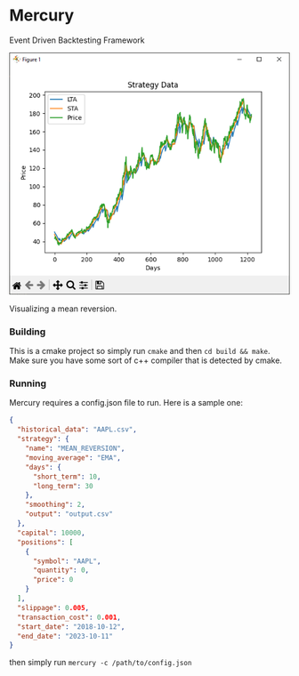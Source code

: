 # Mercury

Event Driven Backtesting Framework

![](snapshot.png)

Visualizing a mean reversion.

### Building

This is a cmake project so simply run `cmake` and then `cd build && make`. Make sure you have some sort of c++ compiler that is detected by cmake.

### Running

Mercury requires a config.json file to run. Here is a sample one:

```json
{
  "historical_data": "AAPL.csv",
  "strategy": {
    "name": "MEAN_REVERSION",
    "moving_average": "EMA",
    "days": {
      "short_term": 10,
      "long_term": 30
    },
    "smoothing": 2,
    "output": "output.csv"
  },
  "capital": 10000,
  "positions": [
    {
      "symbol": "AAPL",
      "quantity": 0,
      "price": 0
    }
  ],
  "slippage": 0.005,
  "transaction_cost": 0.001,
  "start_date": "2018-10-12",
  "end_date": "2023-10-11"
}
```

then simply run `mercury -c /path/to/config.json`
